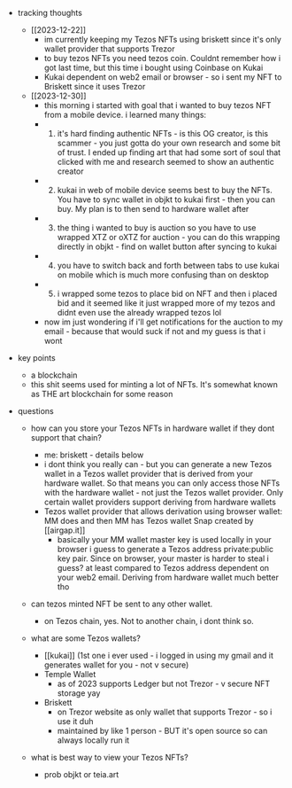   * tracking thoughts
    * [[2023-12-22]]
      * im currently keeping my Tezos NFTs using briskett since it's only wallet provider that supports Trezor
      * to buy tezos NFTs you need tezos coin. Couldnt remember how i got last time, but this time i bought using Coinbase on Kukai
      * Kukai dependent on web2 email or browser - so i sent my NFT to Briskett since it uses Trezor
    * [[2023-12-30]]
      * this morning i started with goal that i wanted to buy tezos NFT from a mobile device. i learned many things:
      * 1) it's hard finding authentic NFTs - is this OG creator, is this scammer - you just gotta do your own research and some bit of trust. I ended up finding art that had some sort of soul that clicked with me and research seemed to show an authentic creator
      * 2) kukai in web of mobile device seems best to buy the NFTs. You have to sync wallet in objkt to kukai first - then you can buy. My plan is to then send to hardware wallet after
      * 3) the thing i wanted to buy is auction so you have to use wrapped XTZ or oXTZ for auction - you can do this wrapping directly in objkt - find on wallet button after syncing to kukai
      * 4) you have to switch back and forth between tabs to use kukai on mobile which is much more confusing than on desktop
      * 5) i wrapped some tezos to place bid on NFT and then i placed bid and it seemed like it just wrapped more of my tezos and didnt even use the already wrapped tezos lol
      * now im just wondering if i'll get notifications for the auction to my email - because that would suck if not and my guess is that i wont

  * key points
    * a blockchain
    * this shit seems used for minting a lot of NFTs. It's somewhat known as THE art blockchain for some reason
  * questions
    * how can you store your Tezos NFTs in hardware wallet if they dont support that chain?
      * me: briskett - details below
      * i dont think you really can - but you can generate a new Tezos wallet in a Tezos wallet provider that is derived from your hardware wallet. So that means you can only access those NFTs with the hardware wallet - not just the Tezos wallet provider. Only certain wallet providers support deriving from hardware wallets
      * Tezos wallet provider that allows derivation using browser wallet: MM does and then MM has Tezos wallet Snap created by [[airgap.it]]
        * basically your MM wallet master key is used locally in your browser i guess to generate a Tezos address private:public key pair. Since on browser, your master is harder to steal i guess? at least compared to Tezos address dependent on your web2 email. Deriving from hardware wallet much better tho

    * can tezos minted NFT be sent to any other wallet. 
      * on Tezos chain, yes. Not to another chain, i dont think so.
    * what are some Tezos wallets?
      * [[kukai]] (1st one i ever used - i logged in using my gmail and it generates wallet for you - not v secure)
      * Temple Wallet
        * as of 2023 supports Ledger but not Trezor - v secure NFT storage yay
      * Briskett
        * on Trezor website as only wallet that supports Trezor - so i use it duh
        * maintained by like 1 person - BUT it's open source so can always locally run it

    * what is best way to view your Tezos NFTs?
      * prob objkt or teia.art
